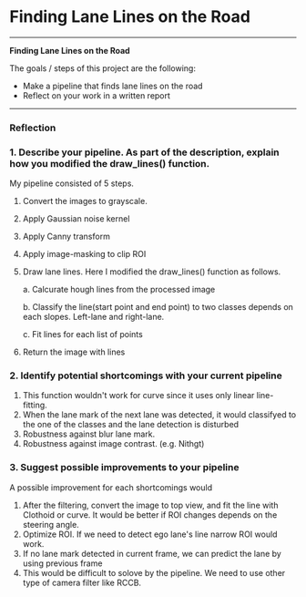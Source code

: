 # **Finding Lane Lines on the Road** 

---

**Finding Lane Lines on the Road**

The goals / steps of this project are the following:
* Make a pipeline that finds lane lines on the road
* Reflect on your work in a written report


[//]: # (Image References)

[image1]: ./examples/grayscale.jpg "Grayscale"

---

### Reflection

### 1. Describe your pipeline. As part of the description, explain how you modified the draw_lines() function.

My pipeline consisted of 5 steps. 
1. Convert the images to grayscale.
2. Apply Gaussian noise kernel
3. Apply Canny transform
4. Apply image-masking to clip ROI
5. Draw lane lines. Here I modified the draw_lines() function as follows.

    a. Calcurate hough lines from the processed image

    b. Classify the line(start point and end point) to two classes depends on each slopes. Left-lane and right-lane.
  
    c. Fit lines for each list of points

6. Return the image with lines



### 2. Identify potential shortcomings with your current pipeline

1. This function wouldn't work for curve since it uses only linear line-fitting.
2. When the lane mark of the next lane was detected, it would classifyed to the one of the classes and the lane detection is disturbed 
3. Robustness against blur lane mark.
4. Robustness against image contrast. (e.g. Nithgt)


### 3. Suggest possible improvements to your pipeline

A possible improvement for each shortcomings would 
1. After the filtering, convert the image to top view, and fit the line with Clothoid or curve. It would be better if ROI changes depends on the steering angle.
2. Optimize ROI. If we need to detect ego lane's line narrow ROI would work.
3. If no lane mark detected in current frame, we can predict the lane by using previous frame
4. This would be difficult to solove by the pipeline. We need to use other type of camera filter like RCCB.
